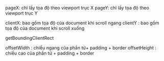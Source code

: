 pageX: chỉ lấy tọa độ theo viewport trục X
pageY:  chỉ lấy tọa độ theo viewport trục Y


clientX: bao gồm tọa độ của document khi scroll ngang
clientY :  bao gồm tọa độ của document khi scroll xuống


getBoundingClientRect


offsetWidth : chiều ngang của phần tử+ padding + border 
offsetHeight : chiều cao của phần tử + padding + border